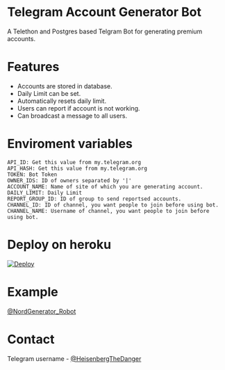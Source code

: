 # Telegram Account Generator Bot

A Telethon and Postgres based Telgram Bot for generating premium accounts.

# Features
* Accounts are stored in database.
* Daily Limit can be set.
* Automatically resets daily limit.
* Users can report if account is not working.
* Can broadcast a message to all users.

# Enviroment variables
```
API_ID: Get this value from my.telegram.org
API_HASH: Get this value from my.telegram.org
TOKEN: Bot Token
OWNER_IDS: ID of owners separated by '|'
ACCOUNT_NAME: Name of site of which you are generating account.
DAILY_LIMIT: Daily Limit
REPORT_GROUP_ID: ID of group to send reportsed accounts.
CHANNEL_ID: ID of channel, you want people to join before using bot.
CHANNEL_NAME: Username of channel, you want people to join before using bot.
```

# Deploy on heroku

[![Deploy](https://www.herokucdn.com/deploy/button.svg)](https://heroku.com/deploy?template=https://github.com/leeveshkamboj/TGAccountGeneratorBot/)


# Example

[@NordGenerator_Robot](https://t.me/NordGenerator_Robot)


# Contact

Telegram username - [@HeisenbergTheDanger](https://t.me/HeisenbergTheDanger)
